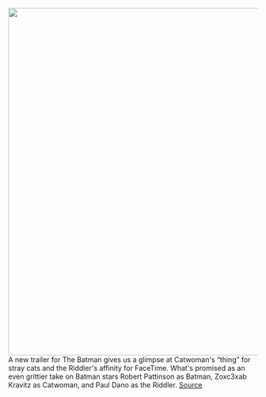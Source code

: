<img src='https://cdn.vox-cdn.com/thumbor/vZwkd1jaPIWe54ZeX5g9mmf5yV0=/0x0:2186x1186/1200x0/filters:focal(0x0:2186x1186):no_upscale()/cdn.vox-cdn.com/uploads/chorus_asset/file/23128475/batman_trailer_facetime.png' width='700px' /><br/>
A new trailer for The Batman gives us a glimpse at Catwoman's “thing” for stray cats and the Riddler's affinity for FaceTime. What's promised as an even grittier take on Batman stars Robert Pattinson as Batman, Zoxc3xab Kravitz as Catwoman, and Paul Dano as the Riddler.
<a href='https://www.theverge.com/2021/12/27/22855826/the-batman-trailer-riddler-facetime-troll'> Source <a/>